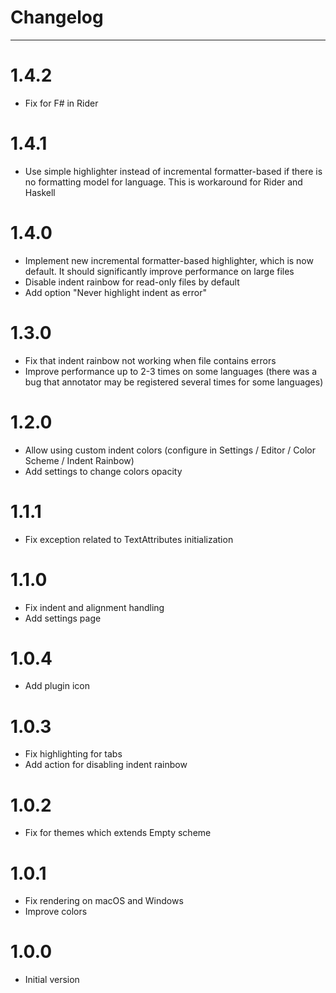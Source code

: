 # Changelog
----

# 1.4.2
- Fix for F# in Rider

# 1.4.1
- Use simple highlighter instead of incremental formatter-based if there is no formatting model for language. This is workaround for Rider and Haskell

# 1.4.0
- Implement new incremental formatter-based highlighter, which is now default. It should significantly improve performance on large files
- Disable indent rainbow for read-only files by default
- Add option "Never highlight indent as error"

# 1.3.0
- Fix that indent rainbow not working when file contains errors
- Improve performance up to 2-3 times on some languages (there was a bug that annotator may be registered several times for some languages)

# 1.2.0
- Allow using custom indent colors (configure in Settings / Editor / Color Scheme / Indent Rainbow)
- Add settings to change colors opacity

# 1.1.1
- Fix exception related to TextAttributes initialization

# 1.1.0
- Fix indent and alignment handling
- Add settings page

# 1.0.4
- Add plugin icon

# 1.0.3
- Fix highlighting for tabs
- Add action for disabling indent rainbow

# 1.0.2
- Fix for themes which extends Empty scheme

# 1.0.1
- Fix rendering on macOS and Windows
- Improve colors

# 1.0.0
- Initial version
